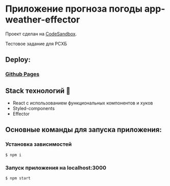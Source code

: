 # Приложение прогноза погоды app-weather-effector

Проект сделан на [CodeSandbox](https://codesandbox.io/s/github/RayFreedom88/app-weather-effector).

Тестовое задание для РСХБ

## Deploy:

### [Github Pages](https://rayfreedom88.github.io/app-weather-effector/)

## Stack технологий 🤖
* React с использованием функциональных компонентов и хуков
* Styled-components
* Effector

## Основные команды для запуска приложения:
### Установка зависимостей
    $ npm i
### Запуск приложения на localhost:3000
    $ npm start